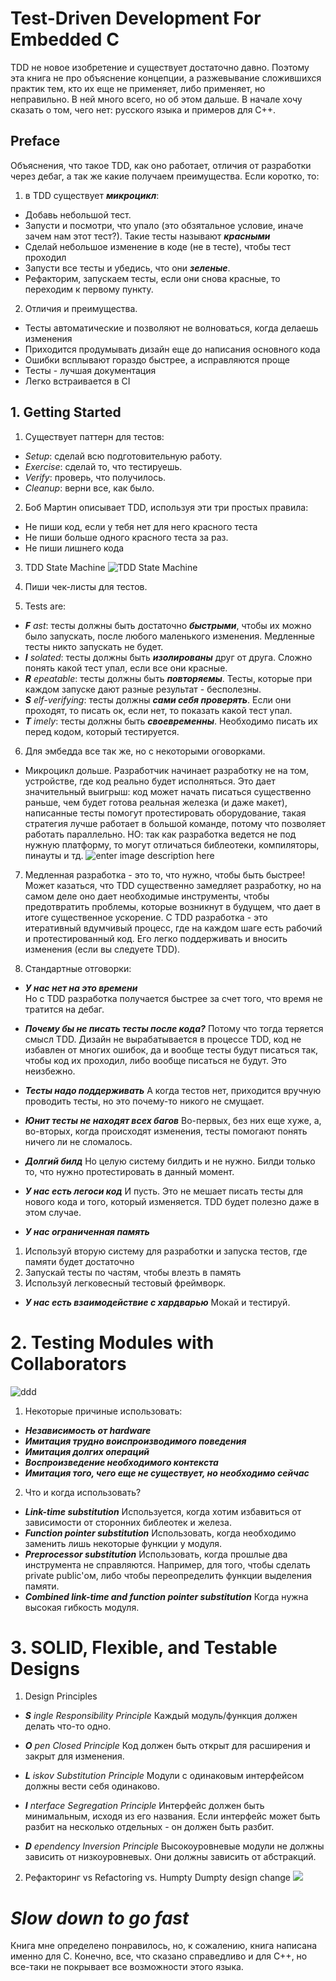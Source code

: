# Test-Driven Development For Embedded C 

TDD не новое изобретение и существует достаточно давно. Поэтому эта книга не про объяснение концепции, а разжевывание сложившихся практик тем, кто их еще не применяет, либо применяет, но неправильно. В ней много всего, но об этом дальше. В начале хочу сказать о том, чего нет: русского языка и примеров для C++.

## Preface
Объяснения, что такое TDD, как оно работает, отличия от разработки через дебаг, а так же какие получаем преимущества. Если коротко, то:
1. в TDD существует ___микроцикл___:
- Добавь небольшой тест.  
- Запусти и посмотри, что упало (это обзятальное условие, иначе зачем нам этот тест?). Такие тесты называют ___красными___
- Сделай небольшое изменение в коде (не в тесте), чтобы тест проходил
- Запусти все тесты и убедись, что они ___зеленые___.
- Рефакторим, запускаем тесты, если они снова красные, то переходим к первому пункту.

2. Отличия и преимущества.
- Тесты автоматические и позволяют не волноваться, когда делаешь изменения
- Приходится продумывать дизайн еще до написания основного кода
- Ошибки всплывают гораздо быстрее, а исправляются проще
- Тесты - лучшая документация
- Легко встраивается в CI

## 1. Getting Started
1. Существует паттерн для тестов:
- _Setup_: сделай всю подготовительную работу.
- _Exercise_: сделай то, что тестируешь.
- _Verify_: проверь, что получилось.
- _Cleanup_: верни все, как было.

2. Боб Мартин описывает TDD, используя эти три простых правила:
- Не пиши код, если у тебя нет для него красного теста
- Не пиши больше одного красного теста за раз.
- Не пиши лишнего кода

3. TDD State Machine
![TDD State Machine](https://imgur.com/tvxx8LN.png)

4. Пиши чек-листы для тестов.
5. Tests are:
- ___F__ ast_: тесты должны быть достаточно ___быстрыми___, чтобы их можно было запускать, после любого маленького изменения. Медленные тесты никто запускать не будет.
- ___I__ solated_: тесты должны быть ___изолированы___ друг от друга. Сложно понять какой тест упал, если все они красные.
- ___R__ epeatable_: тесты должны быть ___повторяемы___. Тесты, которые при каждом запуске дают разные результат - бесполезны.
- ___S__ elf-verifying_: тесты должны ___сами себя проверять___. Если они проходят, то писать ок, если нет, то показать какой тест упал.
- ___T__ imely_: тесты должны быть ___своевременны___. Необходимо писать их перед кодом, который тестируется.

6. Для эмбедда все так же, но с некоторыми оговорками.
- Микроцикл дольше. Разработчик начинает разработку не на том, устройстве, где код реально будет исполняться. Это дает значительный выигрыш: код может начать писаться существенно раньше, чем будет готова реальная железка (и даже макет), написанные тесты помогут протестировать оборудование, такая стратегия лучше работает в большой команде, потому что позволяет работать параллельно. НО: так как разработка ведется не под нужную платформу, то могут отличаться библеотеки, компиляторы, пинауты и тд.
![enter image description here](https://imgur.com/FGgctmw.png)

7. Медленная разработка - это то, что нужно, чтобы быть быстрее!
Может казаться, что TDD существенно замедляет разработку, но на самом деле оно дает необходимые инструменты, чтобы предотвратить проблемы, которые возникнут в будущем, что дает в итоге существенное ускорение. С TDD разработка - это итеративный вдумчивый процесс, где на каждом шаге есть рабочий  и протестированный код. Его легко поддерживать и вносить изменения (если вы следуете TDD).

8. Стандартные отговорки:

- ___У нас нет на это времени___  
Но с TDD разработка получается быстрее за счет того, что время не тратится на дебаг.

- ___Почему бы не писать тесты после кода?___
Потому что тогда теряется смысл TDD. Дизайн не вырабатывается в процессе TDD, код не избавлен от многих ошибок, да и вообще тесты будут писаться так, чтобы код их проходил, либо вообще писаться не будут. Это неизбежно.

- ___Тесты надо поддерживать___
А когда тестов нет, приходится вручную проводить тесты, но это почему-то никого не смущает.

- ___Юнит тесты не находят всех багов___
Во-первых, без них еще хуже, а, во-вторых, когда происходят изменения, тесты помогают понять ничего ли не сломалось.

- ___Долгий билд___
Но целую систему билдить и не нужно. Билди только то, что нужно протестировать в данный момент.

- ___У нас есть легоси код___
И пусть. Это не мешает писать тесты для нового кода и того, который изменяется. TDD будет полезно даже в этом случае.

- ___У нас ограниченная память___
1. Используй вторую систему для разработки и запуска тестов, где памяти будет достаточно
2. Запускай тесты по частям, чтобы влезть в память
3. Используй легковесный тестовый фреймворк.

- ___У нас есть взаимодействие с хардварью___
Мокай и тестируй.

# 2. Testing Modules with Collaborators
![ddd](https://imgur.com/zTkpihg.png)

1. Некоторые причиные использовать:

- ___Независимость от hardware___
- ___Имитация трудно воиспроизводимого поведения___
- ___Имитация долгих операций___
- ___Воспроизведение необходимого контекста___
- ___Имитация того, чего еще не существует, но необходимо сейчас___

2.  Что и когда использовать?

- ___Link-time substitution___
Используется, когда хотим избавиться от зависимости от сторонних библеотек и железа.
- ___Function pointer substitution___
Использовать, когда необходимо заменить лишь некоторые функции у модуля.
- ___Preprocessor substitution___
Использовать, когда прошлые два инструмента не справляются. Например, для того, чтобы сделать private public'ом, либо чтобы переопределить функции выделения памяти.
- ___Combined link-time and function pointer substitution___
Когда нужна высокая гибкость модуля.

# 3. SOLID, Flexible, and Testable Designs

1. Design Principles

- ___S__ ingle Responsibility Principle_
Каждый модуль/функция должен делать что-то одно.

- ___O__ pen Closed Principle_
Код должен быть открыт для расширения и закрыт для изменения.

- ___L__ iskov Substitution Principle_
Модули с одинаковым интерфейсом должны вести себя одинаково.

- ___I__ nterface Segregation Principle_
Интерфейс должен быть минимальным, исходя из его названия. Если интерфейс может быть разбит на несколько отдельных - он должен быть разбит.

- ___D__ ependency Inversion Principle_
Высокоуровневые модули не должны зависить от низкоуровневых. Они должны зависить от абстракций.

2. Рефакторинг vs Refactoring vs. Humpty Dumpty design change
![](https://imgur.com/p1GeRYH.png)


# _Slow down to go fast_

Книга мне определено понравилось, но, к сожалению, книга написана именно для C. Конечно, все, что сказано справедливо и для C++, но все-таки не покрывает все возможности этого языка.
